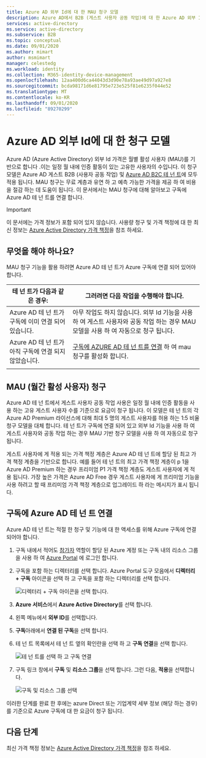 ```yaml
---
title: Azure AD 외부 Id에 대 한 MAU 청구 모델
description: Azure AD에서 B2B (게스트 사용자 공동 작업)에 대 한 Azure AD 외부 Id MAU (월간 활성 사용자) 청구 모델에 대해 알아봅니다. Azure AD 테 넌 트를 Azure 구독에 연결 하는 방법을 알아봅니다.
services: active-directory
ms.service: active-directory
ms.subservice: B2B
ms.topic: conceptual
ms.date: 09/01/2020
ms.author: mimart
author: msmimart
manager: celestedg
ms.workload: identity
ms.collection: M365-identity-device-management
ms.openlocfilehash: 12aa400d6ca44043d3d90e78a93ae49d97a927e8
ms.sourcegitcommit: bcda98171d6e81795e723e525f81e6235f044e52
ms.translationtype: MT
ms.contentlocale: ko-KR
ms.lasthandoff: 09/01/2020
ms.locfileid: "89270299"
---
```

# <a name="billing-model-for-azure-ad-external-identities"></a>Azure AD 외부 Id에 대 한 청구 모델

Azure AD (Azure Active Directory) 외부 Id 가격은 월별 활성 사용자 (MAU)를 기반으로 합니다 .이는 일정 월 내에 인증 활동이 있는 고유한 사용자의 수입니다. 이 청구 모델은 Azure AD 게스트 B2B (사용자 공동 작업) 및 [Azure AD B2C 테 넌 트](https://docs.microsoft.com/azure/active-directory-b2c/billing)에 모두 적용 됩니다. MAU 청구는 무료 계층과 유연 하 고 예측 가능한 가격을 제공 하 여 비용을 절감 하는 데 도움이 됩니다. 이 문서에서는 MAU 청구에 대해 알아보고 구독에 Azure AD 테 넌 트를 연결 합니다.

> [!IMPORTANT]
> 이 문서에는 가격 정보가 포함 되어 있지 않습니다. 사용량 청구 및 가격 책정에 대 한 최신 정보는 [Azure Active Directory 가격 책정](https://azure.microsoft.com/pricing/details/active-directory/)을 참조 하세요.

## <a name="what-do-i-need-to-do"></a>무엇을 해야 하나요?

MAU 청구 기능을 활용 하려면 Azure AD 테 넌 트가 Azure 구독에 연결 되어 있어야 합니다.

|테 넌 트가 다음과 같은 경우:  |그러려면 다음 작업을 수행해야 합니다.  |
|---------|---------|
| Azure AD 테 넌 트가 구독에 이미 연결 되어 있습니다.     | 아무 작업도 하지 않습니다. 외부 Id 기능을 사용 하 여 게스트 사용자와 공동 작업 하는 경우 MAU 모델을 사용 하 여 자동으로 청구 됩니다.        |
| Azure AD 테 넌 트가 아직 구독에 연결 되지 않았습니다.     | [구독에 AZURE AD 테 넌 트를 연결](#link-your-azure-ad-tenant-to-a-subscription) 하 여 mau 청구를 활성화 합니다.        |
|  |  |

## <a name="about-monthly-active-users-mau-billing"></a>MAU (월간 활성 사용자) 청구

Azure AD 테 넌 트에서 게스트 사용자 공동 작업 사용은 일정 월 내에 인증 활동을 사용 하는 고유 게스트 사용자 수를 기준으로 요금이 청구 됩니다. 이 모델은 테 넌 트의 각 Azure AD Premium 라이선스에 대해 최대 5 명의 게스트 사용자를 허용 하는 1:5 비율 청구 모델을 대체 합니다. 테 넌 트가 구독에 연결 되어 있고 외부 Id 기능을 사용 하 여 게스트 사용자와 공동 작업 하는 경우 MAU 기반 청구 모델을 사용 하 여 자동으로 청구 됩니다.
  
게스트 사용자에 게 적용 되는 가격 책정 계층은 Azure AD 테 넌 트에 할당 된 최고 가격 책정 계층을 기반으로 합니다. 예를 들어 테 넌 트의 최고 가격 책정 계층이 p 1을 Azure AD Premium 하는 경우 프리미엄 P1 가격 책정 계층도 게스트 사용자에 게 적용 됩니다. 가장 높은 가격은 Azure AD Free 경우 게스트 사용자에 게 프리미엄 기능을 사용 하려고 할 때 프리미엄 가격 책정 계층으로 업그레이드 하 라는 메시지가 표시 됩니다.

## <a name="link-your-azure-ad-tenant-to-a-subscription"></a>구독에 Azure AD 테 넌 트 연결

Azure AD 테 넌 트는 적절 한 청구 및 기능에 대 한 액세스를 위해 Azure 구독에 연결 되어야 합니다.

1. 구독 내에서 적어도 [참가자](https://docs.microsoft.com/azure/role-based-access-control/built-in-roles) 역할이 할당 된 Azure 계정 또는 구독 내의 리소스 그룹을 사용 하 여 [Azure Portal](https://portal.azure.com/) 에 로그인 합니다.

2. 구독을 포함 하는 디렉터리를 선택 합니다. Azure Portal 도구 모음에서 **디렉터리 + 구독** 아이콘을 선택 하 고 구독을 포함 하는 디렉터리를 선택 합니다.

    ![디렉터리 + 구독 아이콘을 선택 합니다.](media/external-identities-pricing/portal-mau-pick-directory.png)

3. **Azure 서비스**에서 **Azure Active Directory**를 선택 합니다.

4. 왼쪽 메뉴에서 **외부 ID**를 선택합니다.

5. **구독**아래에서 **연결 된 구독**을 선택 합니다.

6. 테 넌 트 목록에서 테 넌 트 옆의 확인란을 선택 하 고 **구독 연결**을 선택 합니다.

    ![테 넌 트를 선택 하 고 구독 연결](media/external-identities-pricing/linked-subscriptions.png)

7. 구독 링크 창에서 **구독** 및 **리소스 그룹**을 선택 합니다. 그런 다음, **적용**을 선택합니다.

    ![구독 및 리소스 그룹 선택](media/external-identities-pricing/link-subscription-resource.png)

이러한 단계를 완료 한 후에는 azure Direct 또는 기업계약 세부 정보 (해당 하는 경우)를 기준으로 Azure 구독에 대 한 요금이 청구 됩니다.

## <a name="next-steps"></a>다음 단계

최신 가격 책정 정보는 [Azure Active Directory 가격 책정](https://azure.microsoft.com/pricing/details/active-directory/)을 참조 하세요.
